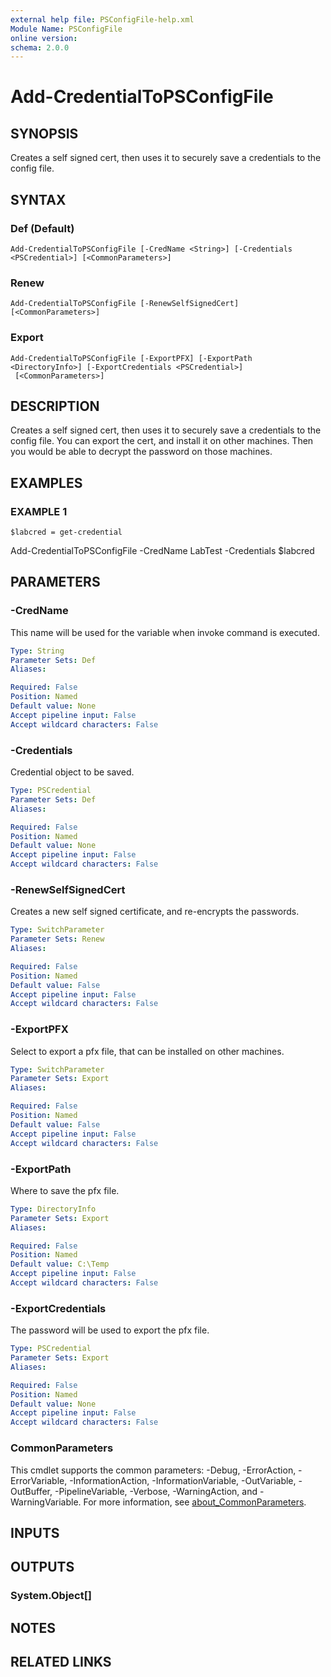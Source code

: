 ```yaml
---
external help file: PSConfigFile-help.xml
Module Name: PSConfigFile
online version:
schema: 2.0.0
---
```


# Add-CredentialToPSConfigFile

## SYNOPSIS
Creates a self signed cert, then uses it to securely save a credentials to the config file.

## SYNTAX

### Def (Default)
```
Add-CredentialToPSConfigFile [-CredName <String>] [-Credentials <PSCredential>] [<CommonParameters>]
```

### Renew
```
Add-CredentialToPSConfigFile [-RenewSelfSignedCert] [<CommonParameters>]
```

### Export
```
Add-CredentialToPSConfigFile [-ExportPFX] [-ExportPath <DirectoryInfo>] [-ExportCredentials <PSCredential>]
 [<CommonParameters>]
```

## DESCRIPTION
Creates a self signed cert, then uses it to securely save a credentials to the config file. 
You can export the cert, and install it on other machines.
Then you would be able to decrypt the password on those machines.

## EXAMPLES

### EXAMPLE 1
```
$labcred = get-credential
```

Add-CredentialToPSConfigFile -CredName LabTest -Credentials $labcred

## PARAMETERS

### -CredName
This name will be used for the variable when invoke command is executed.

```yaml
Type: String
Parameter Sets: Def
Aliases:

Required: False
Position: Named
Default value: None
Accept pipeline input: False
Accept wildcard characters: False
```

### -Credentials
Credential object to be saved.

```yaml
Type: PSCredential
Parameter Sets: Def
Aliases:

Required: False
Position: Named
Default value: None
Accept pipeline input: False
Accept wildcard characters: False
```

### -RenewSelfSignedCert
Creates a new self signed certificate, and re-encrypts the passwords.

```yaml
Type: SwitchParameter
Parameter Sets: Renew
Aliases:

Required: False
Position: Named
Default value: False
Accept pipeline input: False
Accept wildcard characters: False
```

### -ExportPFX
Select to export a pfx file, that can be installed on other machines.

```yaml
Type: SwitchParameter
Parameter Sets: Export
Aliases:

Required: False
Position: Named
Default value: False
Accept pipeline input: False
Accept wildcard characters: False
```

### -ExportPath
Where to save the pfx file.

```yaml
Type: DirectoryInfo
Parameter Sets: Export
Aliases:

Required: False
Position: Named
Default value: C:\Temp
Accept pipeline input: False
Accept wildcard characters: False
```

### -ExportCredentials
The password will be used to export the pfx file.

```yaml
Type: PSCredential
Parameter Sets: Export
Aliases:

Required: False
Position: Named
Default value: None
Accept pipeline input: False
Accept wildcard characters: False
```

### CommonParameters
This cmdlet supports the common parameters: -Debug, -ErrorAction, -ErrorVariable, -InformationAction, -InformationVariable, -OutVariable, -OutBuffer, -PipelineVariable, -Verbose, -WarningAction, and -WarningVariable. For more information, see [about_CommonParameters](http://go.microsoft.com/fwlink/?LinkID=113216).

## INPUTS

## OUTPUTS

### System.Object[]
## NOTES

## RELATED LINKS
